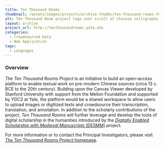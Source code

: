 ```yaml
---
title: Ten Thousand Rooms
thumbnail: /assets/images/projects/archive-thumbs/ten-thousand-rooms-thumb.jpg
alt: Ten Thousand Room project logo over scroll of Chinese calligraphy
layout: archive
project_url: http://tenthousandrooms.yale.edu
categories:
  - Crowdsourced Data
  - Web Application
tags:
  - Languages
---
```

### Overview
*The Ten Thousand Rooms Project* is an initiative to build an open–access platform to enable textual work on pre-modern Chinese sources (circa 13 c. BCE to the 20th century). Building upon the Canvas Viewer developed by Stanford University with support from the Mellon Foundation and supported by YDC2 at Yale, the platform would be a shared workspace to allow users to upload images or digitized texts and crowdsource their transcription, translation, and annotation. In addition to the scholarly contributions of the project, *Ten Thousand Rooms* will further leverage and develop the tools of digital scholarship in the humanities introduced by the <a href='http://ydc2.yale.edu/research-support/digitally-enabled-scholarship-medieval-manuscripts' target='_blank'>*Digitally Enabled Scholarship with Medieval Manuscripts* (DESMM)</a> project.

For more information or to contact the Principal Investigators, please visit <a href='https://tenthousandrooms.yale.edu/explore-site' target='_blank'>*The Ten Thousand Rooms Project* homepage</a>.